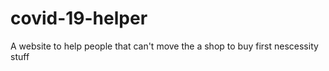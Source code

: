 # covid-19-helper
A website to help people that can't move the a shop to buy first nescessity stuff

